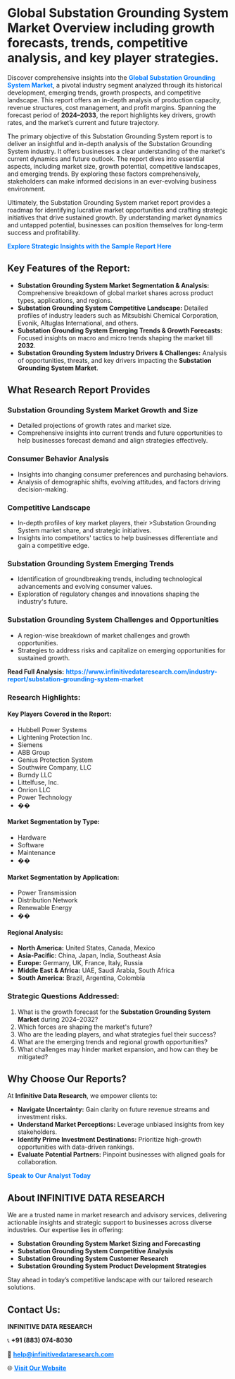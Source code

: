 <h1>Global Substation Grounding System Market Overview including growth forecasts, trends, competitive analysis, and key player strategies.</h1>
<p>
Discover comprehensive insights into the 
<a href="https://www.infinitivedataresearch.com/industry-report/substation-grounding-system-market" rel="dofollow" style="color: #007BFF; text-decoration: none;"><strong>Global Substation Grounding System Market</strong></a>, a pivotal industry segment analyzed through its historical development, emerging trends, growth prospects, and competitive landscape. This report offers an in-depth analysis of production capacity, revenue structures, cost management, and profit margins. Spanning the forecast period of <strong>2024–2033</strong>, the report highlights key drivers, growth rates, and the market’s current and future trajectory.
</p>
<p>
The primary objective of this Substation Grounding System report is to deliver an insightful and in-depth analysis of the Substation Grounding System industry. It offers businesses a clear understanding of the market's current dynamics and future outlook. The report dives into essential aspects, including market size, growth potential, competitive landscapes, and emerging trends. By exploring these factors comprehensively, stakeholders can make informed decisions in an ever-evolving business environment.
</p>
<p>
Ultimately, the Substation Grounding System market report provides a roadmap for identifying lucrative market opportunities and crafting strategic initiatives that drive sustained growth. By understanding market dynamics and untapped potential, businesses can position themselves for long-term success and profitability.
</p>
<p>
<a href="https://www.infinitivedataresearch.com/request-sample/reportId=109067" style="color: #007BFF; text-decoration: none;"><strong>Explore Strategic Insights with the Sample Report Here</strong></a>
</p>

<h2>Key Features of the Report:</h2>
<ul>
<li><strong>Substation Grounding System Market Segmentation & Analysis:</strong> Comprehensive breakdown of global market shares across product types, applications, and regions.</li>
<li><strong>Substation Grounding System Competitive Landscape:</strong> Detailed profiles of industry leaders such as Mitsubishi Chemical Corporation, Evonik, Altuglas International, and others.</li>
<li><strong>Substation Grounding System Emerging Trends & Growth Forecasts:</strong> Focused insights on macro and micro trends shaping the market till <strong>2032</strong>.</li>
<li><strong>Substation Grounding System Industry Drivers & Challenges:</strong> Analysis of opportunities, threats, and key drivers impacting the <strong>Substation Grounding System Market</strong>.</li>
</ul>

<h2>What Research Report Provides</h2>
<h3>Substation Grounding System Market Growth and Size</h3>
<ul>
<li>Detailed projections of growth rates and market size.</li>
<li>Comprehensive insights into current trends and future opportunities to help businesses forecast demand and align strategies effectively.</li>
</ul>

<h3>Consumer Behavior Analysis</h3>
<ul>
<li>Insights into changing consumer preferences and purchasing behaviors.</li>
<li>Analysis of demographic shifts, evolving attitudes, and factors driving decision-making.</li>
</ul>

<h3>Competitive Landscape</h3>
<ul>
<li>In-depth profiles of key market players, their >Substation Grounding System market share, and strategic initiatives.</li>
<li>Insights into competitors' tactics to help businesses differentiate and gain a competitive edge.</li>
</ul>

<h3>Substation Grounding System Emerging Trends</h3>
<ul>
<li>Identification of groundbreaking trends, including technological advancements and evolving consumer values.</li>
<li>Exploration of regulatory changes and innovations shaping the industry's future.</li>
</ul>

<h3>Substation Grounding System Challenges and Opportunities</h3>
<ul>
<li>A region-wise breakdown of market challenges and growth opportunities.</li>
<li>Strategies to address risks and capitalize on emerging opportunities for sustained growth.</li>
</ul>
<p><strong>Read Full Analysis:</strong> <a href="https://www.infinitivedataresearch.com/industry-report/substation-grounding-system-market" rel="dofollow" style="color: #007BFF; text-decoration: none;"><strong>https://www.infinitivedataresearch.com/industry-report/substation-grounding-system-market</strong></a></p>
<h3>Research Highlights:</h3>
<h4>Key Players Covered in the Report:</h4>
<ul><li>Hubbell Power Systems</li><li>Lightening Protection Inc.</li><li>Siemens</li><li>ABB Group</li><li>Genius Protection System</li><li>Southwire Company, LLC</li><li>Burndy LLC</li><li>Littelfuse, Inc.</li><li>Onrion LLC</li><li>Power Technology</li><li>��</li></ul>
<h4>Market Segmentation by Type:</h4>
<ul><li>Hardware</li><li>Software</li><li>Maintenance</li><li>��</li></ul>
<h4>Market Segmentation by Application:</h4>
<ul><li>Power Transmission</li><li>Distribution Network</li><li>Renewable Energy</li><li>��</li></ul>

<h4>Regional Analysis:</h4>
<ul>
<li><strong>North America:</strong> United States, Canada, Mexico</li>
<li><strong>Asia-Pacific:</strong> China, Japan, India, Southeast Asia</li>
<li><strong>Europe:</strong> Germany, UK, France, Italy, Russia</li>
<li><strong>Middle East & Africa:</strong> UAE, Saudi Arabia, South Africa</li>
<li><strong>South America:</strong> Brazil, Argentina, Colombia</li>
</ul>

<h3>Strategic Questions Addressed:</h3>
<ol>
<li>What is the growth forecast for the <strong>Substation Grounding System Market</strong> during 2024–2032?</li>
<li>Which forces are shaping the market's future?</li>
<li>Who are the leading players, and what strategies fuel their success?</li>
<li>What are the emerging trends and regional growth opportunities?</li>
<li>What challenges may hinder market expansion, and how can they be mitigated?</li>
</ol>

<h2>Why Choose Our Reports?</h2>
<p>At <strong>Infinitive Data Research</strong>, we empower clients to:</p>
<ul>
<li><strong>Navigate Uncertainty:</strong> Gain clarity on future revenue streams and investment risks.</li>
<li><strong>Understand Market Perceptions:</strong> Leverage unbiased insights from key stakeholders.</li>
<li><strong>Identify Prime Investment Destinations:</strong> Prioritize high-growth opportunities with data-driven rankings.</li>
<li><strong>Evaluate Potential Partners:</strong> Pinpoint businesses with aligned goals for collaboration.</li>
</ul>
<p><a href="https://www.infinitivedataresearch.com/industry-report/substation-grounding-system-market" rel="dofollow" style="color: #007BFF; text-decoration: none;"><strong>Speak to Our Analyst Today</strong></a></p>

<h2>About INFINITIVE DATA RESEARCH</h2>
<p>We are a trusted name in market research and advisory services, delivering actionable insights and strategic support to businesses across diverse industries. Our expertise lies in offering:</p>
<ul>
<li><strong>Substation Grounding System Market Sizing and Forecasting</strong></li>
<li><strong>Substation Grounding System Competitive Analysis</strong></li>
<li><strong>Substation Grounding System Customer Research</strong></li>
<li><strong>Substation Grounding System Product Development Strategies</strong></li>
</ul>
<p>Stay ahead in today’s competitive landscape with our tailored research solutions.</p>

<h2>Contact Us:</h2>
<p><strong>INFINITIVE DATA RESEARCH</strong></p>
<p>📞 <strong>+91 (883) 074-8030</strong></p>
<p>📧 <strong><a href="mailto:help@infinitivedataresearch.com" style="color: #007BFF;">help@infinitivedataresearch.com</a></strong></p>
<p>🌐 <strong><a href="https://www.infinitivedataresearch.com" rel="dofollow" style="color: #007BFF;">Visit Our Website</a></strong></p>